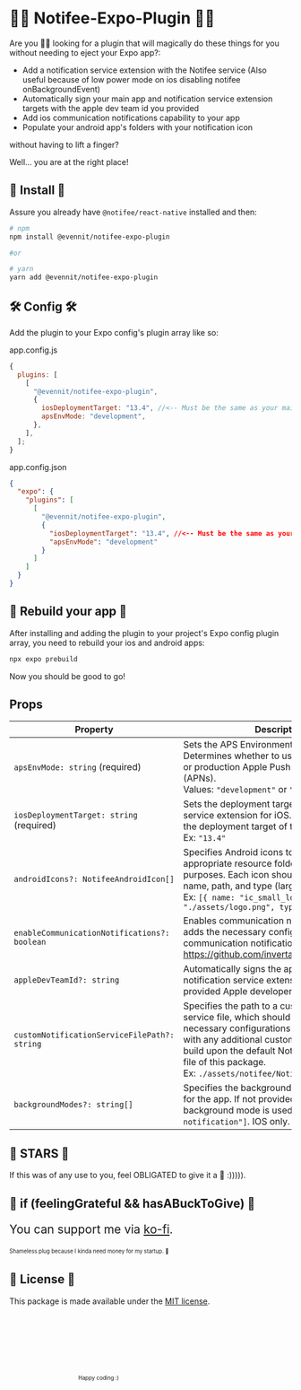 <h1 >🪬👹 Notifee-Expo-Plugin 👹🪬</h1>

Are you 🫵🏻 looking for a plugin that will magically do these things for you without needing to eject your Expo app?:

- Add a notification service extension with the Notifee service (Also useful because of low power mode on ios disabling notifee onBackgroundEvent)
- Automatically sign your main app and notification service extension targets with the apple dev team id you provided
- Add ios communication notifications capability to your app
- Populate your android app's folders with your notification icon

without having to lift a finger?

Well... you are at the right place!

## 🛜 Install 🛜

Assure you already have `@notifee/react-native` installed and then:

```sh
# npm
npm install @evennit/notifee-expo-plugin

#or

# yarn
yarn add @evennit/notifee-expo-plugin
```

## 🛠️ Config 🛠️

Add the plugin to your Expo config's plugin array like so:

app.config.js

```js
{
  plugins: [
    [
      "@evennit/notifee-expo-plugin",
      {
        iosDeploymentTarget: "13.4", //<-- Must be the same as your main app target's ios deployment target
        apsEnvMode: "development",
      },
    ],
  ];
}
```

app.config.json

```json
{
  "expo": {
    "plugins": [
      [
        "@evennit/notifee-expo-plugin",
        {
          "iosDeploymentTarget": "13.4", //<-- Must be the same as your main app target's ios deployment target
          "apsEnvMode": "development"
        }
      ]
    ]
  }
}
```

## 🔨 Rebuild your app 🔨

After installing and adding the plugin to your project's Expo config plugin array, you need to rebuild your ios and android apps:

```sh
npx expo prebuild
```

Now you should be good to go!

## Props

| Property                                     | Description                                                                                                                                                                                                                                                                                              |
| -------------------------------------------- | -------------------------------------------------------------------------------------------------------------------------------------------------------------------------------------------------------------------------------------------------------------------------------------------------------- |
| `apsEnvMode: string` (required)              | Sets the APS Environment Entitlement. Determines whether to use the development or production Apple Push Notification service (APNs). <br/> Values: `"development"` or `"production"`                                                                                                                    |
| `iosDeploymentTarget: string` (required)     | Sets the deployment target of the notification service extension for iOS. This should match the deployment target of the main app. <br/>Ex: `"13.4"`                                                                                                                                                     |
| `androidIcons?: NotifeeAndroidIcon[]`        | Specifies Android icons to be added to the appropriate resource folders for notification purposes. Each icon should be defined with a name, path, and type (large or small). <br/>Ex: `[{ name: "ic_small_logo", path: "./assets/logo.png", type: "small" }]`                                            |
| `enableCommunicationNotifications?: boolean` | Enables communication notifications, which adds the necessary configurations for communication notifications as mentioned in https://github.com/invertase/notifee/pull/526.                                                                                                                              |
| `appleDevTeamId?: string`                    | Automatically signs the app and the notification service extension targets with the provided Apple developer team ID.                                                                                                                                                                                    |
| `customNotificationServiceFilePath?: string` | Specifies the path to a custom notification service file, which should already include the necessary configurations for Notifee along with any additional customizations. You can build upon the default NotificationService.m file of this package. <br/> Ex: `./assets/notifee/NotificationService.m`. |
| `backgroundModes?: string[]`                 | Specifies the background modes to enable for the app. If not provided, the default background mode is used `["remote-notification"]`. IOS only.                                                                                                                                                          |

## 🤩 STARS 🤩

If this was of any use to you, feel OBLIGATED to give it a 🌟 :))))).

## 💸 if (feelingGrateful && hasABuckToGive) 💸

<p style="font-size:1.5em;">You can support me via <a href="https://ko-fi.com/kevpug">ko-fi</a>.</p>

<p style="font-size:0.69em;">Shameless plug because I kinda need money for my startup. 🥺</p>

<h6></h6>

## 🪪 License 🪪

This package is made available under the [MIT license](https://github.com/evennit/notifee-expo-plugin/blob/main/LICENSE).

<p style="font-size:0.69em; margin:123px;">Happy coding :)</p>

